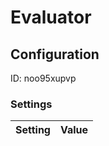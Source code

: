 # Evaluator
## Configuration
ID:  noo95xupvp



### Settings
| Setting | Value  |
| :------------------------ | ---------------------------------------- |
 



